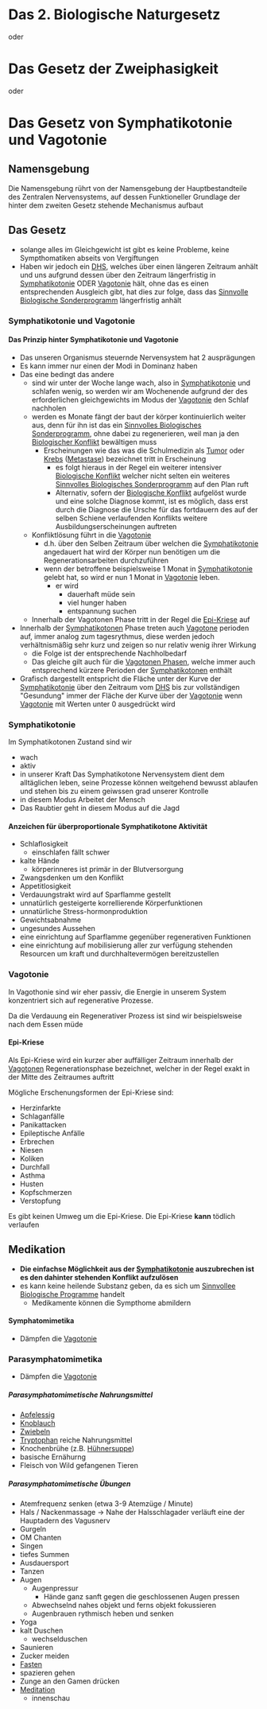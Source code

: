 # Das 2. Biologische Naturgesetz
oder
# Das Gesetz der Zweiphasigkeit
oder
# Das Gesetz von Symphatikotonie und Vagotonie
## Namensgebung
Die Namensgebung rührt von der Namensgebung der Hauptbestandteile des Zentralen Nervensystems, auf dessen Funktioneller Grundlage der hinter dem zweiten Gesetz  stehende Mechanismus aufbaut

## Das Gesetz
- solange alles im Gleichgewicht ist gibt es keine Probleme, keine Sympthomatiken abseits von Vergiftungen
- Haben wir jedoch ein [DHS](BN1.md#DHS), welches über einen längeren Zeitraum anhält und uns aufgrund dessen über den Zeitraum längerfristig in [Symphatikotonie](BN2.md#Symphatikotonie) ODER [Vagotonie](BN2.md#Vagotonie) hält, ohne das es einen entsprechenden Ausgleich gibt, hat dies zur folge, dass das [Sinnvolle Biologische Sonderprogramm](../SBS.md#Sinnvolles%20Biologisches%20Sonderprogramm) längerfristig anhält

### Symphatikotonie und Vagotonie
#### Das Prinzip hinter Symphatikotonie und Vagotonie
- Das unseren Organismus steuernde Nervensystem hat 2 ausprägungen
- Es kann immer nur einen der Modi in Dominanz haben
- Das eine bedingt das andere
	- sind wir unter der Woche lange wach, also in [Symphatikotonie](BN2.md#Symphatikotonie) und schlafen wenig, so werden wir am Wochenende aufgrund der des erforderlichen gleichgewichts im Modus der [Vagotonie](BN2.md#Vagotonie) den Schlaf nachholen
	- werden es Monate fängt der baut der körper kontinuierlich weiter aus, denn für ihn ist das ein [Sinnvolles Biologisches Sonderprogramm](../SBS.md#Sinnvolles%20Biologisches%20Sonderprogramm), ohne dabei zu regenerieren, weil man ja den [Biologischer Konflikt](BN1.md#Biologischer%20Konflikt) bewältigen muss
		- Erscheinungen wie das was die Schulmedizin als [Tumor](../../../Menschlicher_Körper/Leiden/Tumor/Tumor.md#Tumor) oder [Krebs](../../../Menschlicher_Körper/Leiden/Tumor/Krebs.md#Krebs) ([Metastase](../../../Menschlicher_Körper/Leiden/Tumor/Metastase.md#Metastase)) bezeichnet tritt in Erscheinung
			- es folgt hieraus in der Regel ein weiterer intensiver [Biologische Konflikt](BN1.md#Biologischer%20Konflikt) welcher nicht selten ein weiteres [Sinnvolles Biologisches Sonderprogramm](../SBS.md#Sinnvolles%20Biologisches%20Sonderprogramm) auf den Plan ruft
			- Alternativ, sofern der [Biologische Konflikt](BN1.md#Biologischer%20Konflikt) aufgelöst wurde und eine solche Diagnose kommt, ist es möglich, dass erst durch die Diagnose die Ursche für das fortdauern des auf der selben Schiene verlaufenden Konflikts weitere Ausbildungserscheinungen auftreten
	- Konfliktlösung führt in die [Vagotonie](BN2.md#Vagotonie)
		- d.h. über den Selben Zeitraum über welchen die [Symphatikotonie](BN2.md#Symphatikotonie) angedauert hat wird der Körper nun benötigen um die Regenerationsarbeiten durchzuführen
		- wenn der betroffene beispielsweise 1 Monat in [Symphatikotonie](BN2.md#Symphatikotonie) gelebt hat, so wird er nun 1 Monat in [Vagotonie](BN2.md#Vagotonie) leben.
			- er wird
				- dauerhaft müde sein
				- viel hunger haben
				- entspannung suchen
	- Innerhalb der Vagotonen Phase tritt in der Regel die [Epi-Kriese](BN2.md#Epi-Kriese) auf
- Innerhalb der [Symphatikotonen](BN2.md#Symphatikotonie) Phase treten auch [Vagotone](BN2.md#Vagotonie) perioden auf, immer analog zum tagesrythmus, diese werden jedoch verhältnismäßig sehr kurz und zeigen so nur relativ wenig ihrer Wirkung
	- die Folge ist der entsprechende Nachholbedarf
	- Das gleiche gilt auch für die [Vagotonen Phasen](BN2.md#Vagotonie), welche immer auch entsprechend kürzere Perioden der [Symphatikotonen](BN2.md#Symphatikotonie) enthält
- Grafisch dargestellt entspricht die Fläche unter der Kurve der [Symphatikotonie](BN2.md#Symphatikotonie) über den Zeitraum  vom [DHS](BN1.md#DHS) bis zur vollständigen "Gesundung" immer der Fläche der Kurve über der [Vagotonie](BN2.md#Vagotonie) wenn [Vagotonie](BN2.md#Vagotonie) mit Werten unter 0 ausgedrückt wird 


### Symphatikotonie
Im Symphatikotonen Zustand sind wir
- wach
- aktiv
- in unserer Kraft
Das Symphatikotone Nervensystem dient dem alltäglichen leben, seine Prozesse können weitgehend bewusst ablaufen und stehen bis zu einem geiwssen grad unserer Kontrolle
- in diesem Modus Arbeitet der Mensch
- Das Raubtier geht in diesem Modus auf die Jagd

#### Anzeichen für überproportionale Symphatikotone Aktivität
- Schlaflosigkeit
	- einschlafen fällt schwer
- kalte Hände
	- körperinneres ist primär in der Blutversorgung
- Zwangsdenken um den Konflikt
- Appetitlosigkeit
- Verdauungstrakt wird auf Sparflamme gestellt
- unnatürlich gesteigerte korrellierende Körperfunktionen
- unnatürliche Stress-hormonproduktion
- Gewichtsabnahme
- ungesundes Aussehen
- eine einrichtung auf Sparflamme gegenüber regenerativen Funktionen
- eine einrichtung auf mobilisierung aller zur verfügung stehenden Resourcen um kraft und durchhaltevermögen bereitzustellen

### Vagotonie
In Vagothonie sind wir eher passiv, die Energie in unserem System konzentriert sich auf regenerative Prozesse.

Da die Verdauung ein Regenerativer Prozess ist sind wir beispielsweise nach dem Essen müde

#### Epi-Kriese
Als Epi-Kriese wird ein kurzer aber auffälliger Zeitraum innerhalb der [Vagotonen](BN2.md#Vagotonie) Regenerationsphase bezeichnet, welcher in der Regel exakt in der Mitte des Zeitraumes auftritt

Mögliche Erschenungsformen der Epi-Kriese sind:
- Herzinfarkte
- Schlaganfälle
- Panikattacken
- Epileptische Anfälle
- Erbrechen
- Niesen
- Koliken
- Durchfall
- Asthma
- Husten
- Kopfschmerzen
- Verstopfung

Es gibt keinen Umweg um die Epi-Kriese.
Die Epi-Kriese **kann** tödlich verlaufen

## Medikation
- **Die einfachse Möglichkeit aus der [Symphatikotonie](BN2.md#Symphatikotonie) auszubrechen ist es den dahinter stehenden Konflikt aufzulösen**
- es kann keine heilende Substanz geben, da es sich um [Sinnvollee Biologische Programme](../SBS.md#Sinnvolles%20Biologisches%20Sonderprogramm) handelt
	- Medikamente können die Sympthome abmildern
#### Symphatomimetika
- Dämpfen die [Vagotonie](BN2.md#Vagotonie)
		
### Parasymphatomimetika
- Dämpfen die [Vagotonie](BN2.md#Vagotonie)

##### Parasymphatomimetische Nahrungsmittel
- [Apfelessig](../../../Stoffe/Rohstoffe/Apfelessig.md)
- [Knoblauch](../../../Stoffe/Rohstoffe/Knoblauch.md#Knoblauch)
- [Zwiebeln](../../../Stoffe/Rohstoffe/Zwiebel.md#Zwiebeln)
- [Tryptophan](../../../Stoffe/Nahrungs_Inhaltsstoffe/Eiweiße/Tryptophan.md#Tryptophan) reiche Nahrungsmittel
- Knochenbrühe (z.B. [Hühnersuppe](../../../Rezepte_und_Anleitungen/Hühnersuppe.md#Hühnersuppe))
- basische Ernähurng
- Fleisch von Wild gefangenen Tieren

##### Parasymphatomimetische Übungen
- Atemfrequenz senken (etwa 3-9 Atemzüge / Minute)
- Hals / Nackenmassage -> Nahe der Halsschlagader verläuft eine der Hauptadern des Vagusnerv
- Gurgeln
- OM Chanten
- Singen
- tiefes Summen
- Ausdauersport
- Tanzen
- Augen
	- Augenpressur
		- Hände ganz sanft gegen die geschlossenen Augen pressen
	- Abwechselnd nahes objekt und ferns objekt fokussieren
	- Augenbrauen rythmisch heben und senken
- Yoga
- kalt Duschen
	- wechselduschen
- Saunieren
- Zucker meiden
- [Fasten](../../../Glossar/Fasten.md#Fasten)
- spazieren gehen
- Zunge an den Gamen drücken
- [Meditation](../../Meditation.md#Meditation)
	- innenschau

